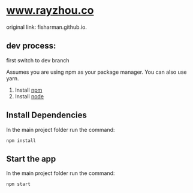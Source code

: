 # www.rayzhou.co

original link: fisharman.github.io.

## dev process:
first switch to dev branch

Assumes you are using npm as your package manager. You can also use yarn.

1.  Install [npm](https://www.npmjs.com/)
2.  Install [node](https://nodejs.org/en/)

## Install Dependencies

In the main project folder run the command:

```
npm install
```
## Start the app

In the main project folder run the command:

```
npm start
```
